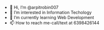 - 👋 Hi, I’m @arpitrobin007
- 👀 I’m interested in Information Techology
- 🌱 I’m currently learning Web Development
- 📫 How to reach me-call/text at 6398426144

<!---
arpitrobin007/arpitrobin007 is a ✨ special ✨ repository because its `README.md` (this file) appears on your GitHub profile.
You can click the Preview link to take a look at your changes.
--->
